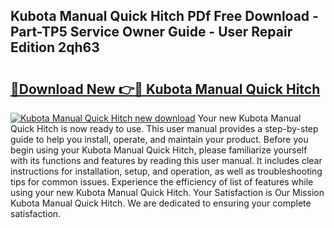 ## Kubota Manual Quick Hitch PDf Free Download - Part-TP5 Service Owner Guide - User Repair Edition 2qh63

# <h2><a href="http://bc91752.oget.top/?id=Kubota+Manual+Quick+Hitch">🔗Download New 👉🔴 Kubota Manual Quick Hitch</a></h2>

[![Kubota Manual Quick Hitch new download](https://i.imgur.com/5g1atiW.png)](http://bc91752.oget.top/?id=Kubota+Manual+Quick+Hitch)
Your new Kubota Manual Quick Hitch is now ready to use. This user manual provides a step-by-step guide to help you install, operate, and maintain your product. Before you begin using your Kubota Manual Quick Hitch, please familiarize yourself with its functions and features by reading this user manual. It includes clear instructions for installation, setup, and operation, as well as troubleshooting tips for common issues. Experience the efficiency of list of features while using your new Kubota Manual Quick Hitch. Your Satisfaction is Our Mission Kubota Manual Quick Hitch. We are dedicated to ensuring your complete satisfaction.
